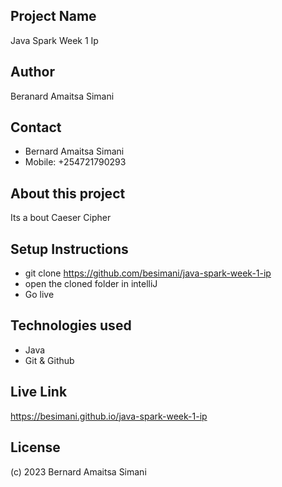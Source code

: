 ## Project Name
Java Spark Week 1 Ip

## Author
Beranard Amaitsa Simani

## Contact
- Bernard Amaitsa Simani
- Mobile: +254721790293

## About this project 
Its a bout Caeser Cipher

## Setup Instructions
- git clone https://github.com/besimani/java-spark-week-1-ip
- open the cloned folder in intelliJ
- Go live

## Technologies used
- Java
- Git & Github

## Live Link
https://besimani.github.io/java-spark-week-1-ip

## License
(c) 2023 Bernard Amaitsa Simani
